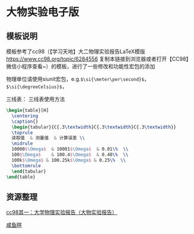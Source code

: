 # 大物实验电子版

## 模板说明

模板参考了cc98（【学习天地】大二物理实验报告LaTeX模版 <https://www.cc98.org/topic/6284556> 复制本链接到浏览器或者打开【CC98】微信小程序查看~）的模板，进行了一些修改和功能性宏包的添加

物理单位请使用siunit宏包，e.g.`$\si{\meter\per\second}$`，`$\si{\degreeCelsius}$`，

三线表：
三线表使用方法

```tex
\begin{table}[H]
  \centering
  \caption{}
  \begin{tabular}{C{.3\textwidth}C{.3\textwidth}C{.3\textwidth}}
  \toprule
  读取值  & 测量值  & 计算误差 \\
  \midrule
  10000$\Omega$  & 10001$\Omega$  & 0.01\%  \\
  100$\Omega$    & 100.4$\Omega$  & 0.40\%  \\
  100k$\Omega$ & 100.25k$\Omega$ & 0.25\%  \\
  \bottomrule
  \end{tabular}
\end{table}
```

## 资源整理

[cc98其一：大学物理实验报告（大物实验报告）](https://www.cc98.org/topic/6076104)

[咸鱼暄](https://xuan-insr.github.io/other_courses/big_physics_exp/)
